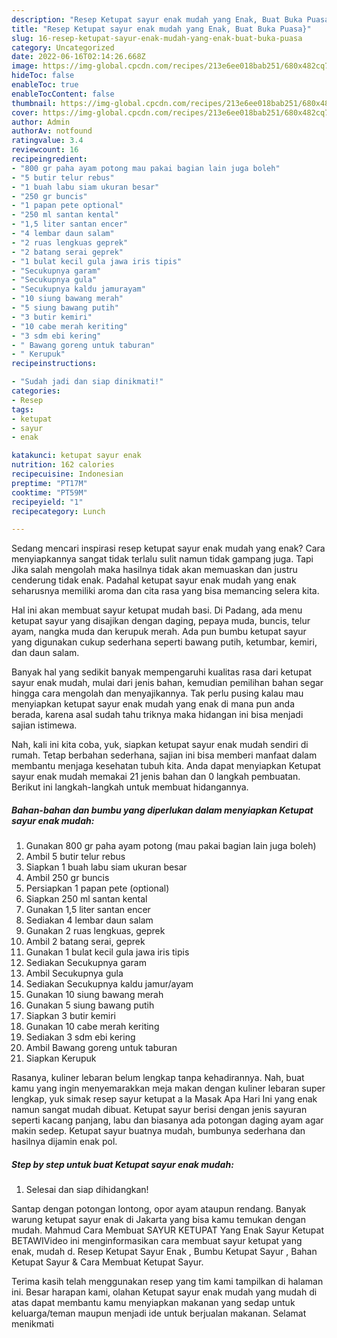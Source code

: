 ```yaml
---
description: "Resep Ketupat sayur enak mudah yang Enak, Buat Buka Puasa}"
title: "Resep Ketupat sayur enak mudah yang Enak, Buat Buka Puasa}"
slug: 16-resep-ketupat-sayur-enak-mudah-yang-enak-buat-buka-puasa
category: Uncategorized
date: 2022-06-16T02:14:26.668Z
image: https://img-global.cpcdn.com/recipes/213e6ee018bab251/680x482cq70/ketupat-sayur-enak-mudah-foto-resep-utama.jpg
hideToc: false
enableToc: true
enableTocContent: false
thumbnail: https://img-global.cpcdn.com/recipes/213e6ee018bab251/680x482cq70/ketupat-sayur-enak-mudah-foto-resep-utama.jpg
cover: https://img-global.cpcdn.com/recipes/213e6ee018bab251/680x482cq70/ketupat-sayur-enak-mudah-foto-resep-utama.jpg
author: Admin
authorAv: notfound
ratingvalue: 3.4
reviewcount: 16
recipeingredient:
- "800 gr paha ayam potong mau pakai bagian lain juga boleh"
- "5 butir telur rebus"
- "1 buah labu siam ukuran besar"
- "250 gr buncis"
- "1 papan pete optional"
- "250 ml santan kental"
- "1,5 liter santan encer"
- "4 lembar daun salam"
- "2 ruas lengkuas geprek"
- "2 batang serai geprek"
- "1 bulat kecil gula jawa iris tipis"
- "Secukupnya garam"
- "Secukupnya gula"
- "Secukupnya kaldu jamurayam"
- "10 siung bawang merah"
- "5 siung bawang putih"
- "3 butir kemiri"
- "10 cabe merah keriting"
- "3 sdm ebi kering"
- " Bawang goreng untuk taburan"
- " Kerupuk"
recipeinstructions:

- "Sudah jadi dan siap dinikmati!"
categories:
- Resep
tags:
- ketupat
- sayur
- enak

katakunci: ketupat sayur enak 
nutrition: 162 calories
recipecuisine: Indonesian
preptime: "PT17M"
cooktime: "PT59M"
recipeyield: "1"
recipecategory: Lunch

---
```



Sedang mencari inspirasi resep ketupat sayur enak mudah yang enak? Cara menyiapkannya sangat tidak terlalu sulit namun tidak gampang juga. Tapi Jika salah mengolah maka hasilnya tidak akan memuaskan dan justru cenderung tidak enak. Padahal ketupat sayur enak mudah yang enak seharusnya memiliki aroma dan cita rasa yang bisa memancing selera kita.


Hal ini akan membuat sayur ketupat mudah basi. Di Padang, ada menu ketupat sayur yang disajikan dengan daging, pepaya muda, buncis, telur ayam, nangka muda dan kerupuk merah. Ada pun bumbu ketupat sayur yang digunakan cukup sederhana seperti bawang putih, ketumbar, kemiri, dan daun salam.

Banyak hal yang sedikit banyak mempengaruhi kualitas rasa dari ketupat sayur enak mudah, mulai dari jenis bahan, kemudian pemilihan bahan segar hingga cara mengolah dan menyajikannya. Tak perlu pusing kalau mau menyiapkan ketupat sayur enak mudah yang enak di mana pun anda berada, karena asal sudah tahu triknya maka hidangan ini bisa menjadi sajian istimewa.


Nah, kali ini kita coba, yuk, siapkan ketupat sayur enak mudah sendiri di rumah. Tetap berbahan sederhana, sajian ini bisa memberi manfaat dalam membantu menjaga kesehatan tubuh kita. Anda dapat menyiapkan Ketupat sayur enak mudah memakai 21 jenis bahan dan 0 langkah pembuatan. Berikut ini langkah-langkah untuk membuat hidangannya.

<!--inarticleads1-->

##### Bahan-bahan dan bumbu yang diperlukan dalam menyiapkan Ketupat sayur enak mudah:

1. Gunakan 800 gr paha ayam potong (mau pakai bagian lain juga boleh)
1. Ambil 5 butir telur rebus
1. Siapkan 1 buah labu siam ukuran besar
1. Ambil 250 gr buncis
1. Persiapkan 1 papan pete (optional)
1. Siapkan 250 ml santan kental
1. Gunakan 1,5 liter santan encer
1. Sediakan 4 lembar daun salam
1. Gunakan 2 ruas lengkuas, geprek
1. Ambil 2 batang serai, geprek
1. Gunakan 1 bulat kecil gula jawa iris tipis
1. Sediakan Secukupnya garam
1. Ambil Secukupnya gula
1. Sediakan Secukupnya kaldu jamur/ayam
1. Gunakan 10 siung bawang merah
1. Gunakan 5 siung bawang putih
1. Siapkan 3 butir kemiri
1. Gunakan 10 cabe merah keriting
1. Sediakan 3 sdm ebi kering
1. Ambil  Bawang goreng untuk taburan
1. Siapkan  Kerupuk


Rasanya, kuliner lebaran belum lengkap tanpa kehadirannya. Nah, buat kamu yang ingin menyemarakkan meja makan dengan kuliner lebaran super lengkap, yuk simak resep sayur ketupat a la Masak Apa Hari Ini yang enak namun sangat mudah dibuat. Ketupat sayur berisi dengan jenis sayuran seperti kacang panjang, labu dan biasanya ada potongan daging ayam agar makin sedep. Ketupat sayur buatnya mudah, bumbunya sederhana dan hasilnya dijamin enak pol. 

<!--inarticleads2-->

##### Step by step untuk buat Ketupat sayur enak mudah:


1. Selesai dan siap dihidangkan!

Santap dengan potongan lontong, opor ayam ataupun rendang. Banyak warung ketupat sayur enak di Jakarta yang bisa kamu temukan dengan mudah. Mahmud Cara Membuat SAYUR KETUPAT Yang Enak Sayur Ketupat BETAWIVideo ini menginformasikan cara membuat sayur ketupat yang enak, mudah d. Resep Ketupat Sayur Enak , Bumbu Ketupat Sayur , Bahan Ketupat Sayur &amp; Cara Membuat Ketupat Sayur. 

Terima kasih telah menggunakan resep yang tim kami tampilkan di halaman ini. Besar harapan kami, olahan Ketupat sayur enak mudah yang mudah di atas dapat membantu kamu menyiapkan makanan yang sedap untuk keluarga/teman maupun menjadi ide untuk berjualan makanan. Selamat menikmati
